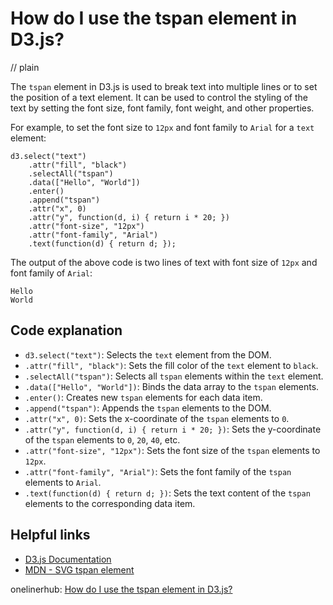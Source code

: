 # How do I use the tspan element in D3.js?
// plain

The `tspan` element in D3.js is used to break text into multiple lines or to set the position of a text element. It can be used to control the styling of the text by setting the font size, font family, font weight, and other properties.

For example, to set the font size to `12px` and font family to `Arial` for a `text` element:

```
d3.select("text")
    .attr("fill", "black")
    .selectAll("tspan")
    .data(["Hello", "World"])
    .enter()
    .append("tspan")
    .attr("x", 0)
    .attr("y", function(d, i) { return i * 20; })
    .attr("font-size", "12px")
    .attr("font-family", "Arial")
    .text(function(d) { return d; });
```

The output of the above code is two lines of text with font size of `12px` and font family of `Arial`:

```
Hello
World
```

## Code explanation


- `d3.select("text")`: Selects the `text` element from the DOM.
- `.attr("fill", "black")`: Sets the fill color of the `text` element to `black`.
- `.selectAll("tspan")`: Selects all `tspan` elements within the `text` element.
- `.data(["Hello", "World"])`: Binds the data array to the `tspan` elements.
- `.enter()`: Creates new `tspan` elements for each data item.
- `.append("tspan")`: Appends the `tspan` elements to the DOM.
- `.attr("x", 0)`: Sets the x-coordinate of the `tspan` elements to `0`.
- `.attr("y", function(d, i) { return i * 20; })`: Sets the y-coordinate of the `tspan` elements to `0`, `20`, `40`, etc.
- `.attr("font-size", "12px")`: Sets the font size of the `tspan` elements to `12px`.
- `.attr("font-family", "Arial")`: Sets the font family of the `tspan` elements to `Arial`.
- `.text(function(d) { return d; })`: Sets the text content of the `tspan` elements to the corresponding data item.

## Helpful links

- [D3.js Documentation](https://github.com/d3/d3/blob/master/API.md#selecting-elements)
- [MDN - SVG tspan element](https://developer.mozilla.org/en-US/docs/Web/SVG/Element/tspan)

onelinerhub: [How do I use the tspan element in D3.js?](https://onelinerhub.com/javascript-d3/how-do-i-use-the-tspan-element-in-d--js)